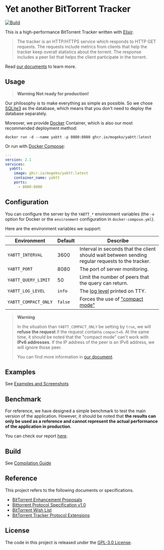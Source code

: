 # Yet another BitTorrent Tracker

[![Build](https://github.com/mogeko/yabtt/actions/workflows/build.yml/badge.svg)](https://github.com/mogeko/yabtt/actions/workflows/build.yml)

This is a high-performance BitTorrent Tracker written with [Elixir](https://elixir-lang.org).

> The tracker is an HTTP/HTTPS service which responds to HTTP GET requests. The requests include metrics from clients that help the tracker keep overall statistics about the torrent. The response includes a peer list that helps the client participate in the torrent.

Read [our documents](http://mogeko.github.io/yabtt) to learn more.

## Usage

> **Warning** **Not ready for production!**

Our philosophy is to make everything as simple as possible. So we chose [SQLite3](https://www.sqlite.org) as the database, which means that you don't need to deploy the database separately.

Moreover, we provide [Docker](https://www.docker.com/resources/what-container) Container, which is also our most recommended deployment method:

```shell
docker run -d --name yabtt -p 8080:8080 ghcr.io/mogeko/yabtt:latest
```

Or run with [Docker Compose](https://docs.docker.com/compose):

```yml
---
version: 2.1
services:
  yabtt:
    image: ghcr.io/mogeko/yabtt:latest
    container_name: yabtt
    ports:
      - 8080:8080
```

## Configuration

You can configure the server by the `YABTT_*` environment variables (the `-e` option for Docker or the `environment` configuration in `docker-compose.yml`).

Here are the environment variables we support:

| Environment          | Default | Describe                                                                                         |
| -------------------- | ------- | ------------------------------------------------------------------------------------------------ |
| `YABTT_INTERVAL`     | 3600    | Interval in seconds that the client should wait between sending regular requests to the tracker. |
| `YABTT_PORT`         | 8080    | The port of server monitoring.                                                                   |
| `YABTT_QUERY_LIMIT`  | 50      | Limit the number of peers that the query can return.                                             |
| `YABTT_LOG_LEVEL`    | `info`  | The [log level](https://hexdocs.pm/logger/Logger.html#module-levels) printed on TTY.             |
| `YABTT_COMPACT_ONLY` | `false` | Forces the use of ["compact mode"](https://wiki.theory.org/BitTorrentTrackerExtensions)          |

> **Warning**
>
> In the situation than `YABTT_COMPACT_ONLY` be setting by `true`, we will **refuse the request** if the request contains `compact=0`. At the same time, it should be noted that the "compact mode" can't work with **IPv6 addresses**. If the IP address of the peer is an IPv6 address, we will ignore those peer.
>
> You can find more information in [our document](https://mogeko.github.io/yabtt/YaBTT.Query.Peers.html#query/2-mode).

## Examples

See [Examples and Screenshots](http://mogeko.github.io/yabtt/examples-and-screenshots.html)

## Benchmark

For reference, we have designed a simple benchmark to test the main version of the application. However, it should be noted that **the results can only be used as a reference and cannot represent the actual performance of the application in production**.

You can check our report [here](https://github.com/mogeko/yabtt/tree/master/benchmark).

## Build

See [Compilation Guide](./guides/compilation-guide.md)

## Reference

This project refers to the following documents or specifications.

- [BitTorrent Enhancement Proposals](http://bittorrent.org/beps/bep_0000.html)
- [Bittorrent Protocol Specification v1.0](https://wiki.theory.org/BitTorrentSpecification)
- [BitTorrent Wish List](https://wiki.theory.org/BitTorrentWishList)
- [BitTorrent Tracker Protocol Extensions](https://wiki.theory.org/BitTorrentTrackerExtensions)

## License

The code in this project is released under the [GPL-3.0 License](./LICENSE).

